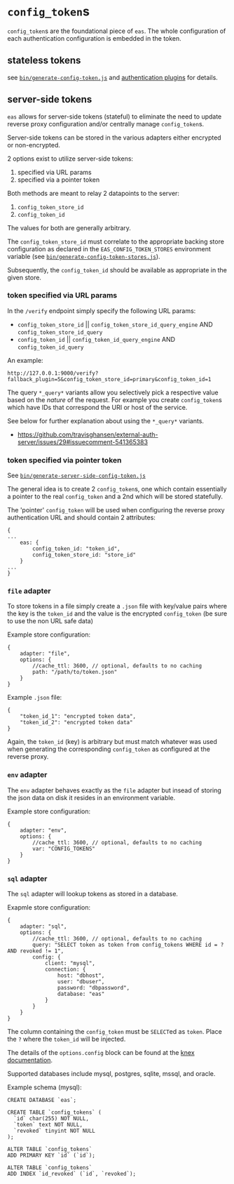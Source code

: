 # `config_token`s

`config_token`s are the foundational piece of `eas`. The whole configuration of
each authentication configuration is embedded in the token.

## stateless tokens

see [`bin/generate-config-token.js`](bin/generate-config-token.js) and
[authentication plugins](PLUGINS.md) for details.

## server-side tokens

`eas` allows for server-side tokens (stateful) to eliminate the need to update
reverse proxy configuration and/or centrally manage `config_token`s.

Server-side tokens can be stored in the various adapters either encrypted or
non-encrypted.

2 options exist to utilize server-side tokens:

1. specified via URL params
1. specified via a pointer token

Both methods are meant to relay 2 datapoints to the server:

1. `config_token_store_id`
1. `config_token_id`

The values for both are generally arbitrary.

The `config_token_store_id` must correlate to the appropriate backing store
configuration as declared in the `EAS_CONFIG_TOKEN_STORES` environment
variable (see [`bin/generate-config-token-stores.js`](bin/generate-config-token-stores.js)).

Subsequently, the `config_token_id` should be available as appropriate in the given
store.

### token specified via URL params

In the `/verify` endpoint simply specify the following URL params:

- `config_token_store_id` || `config_token_store_id_query_engine` AND `config_token_store_id_query`
- `config_token_id` || `config_token_id_query_engine` AND `config_token_id_query`

An example:

```
http://127.0.0.1:9000/verify?fallback_plugin=5&config_token_store_id=primary&config_token_id=1
```

The query `*_query*` variants allow you selectively pick a respective value
based on the _nature_ of the request. For example you create `config_token`s
which have IDs that correspond the URI or host of the service.

See below for further explanation about using the `*_query*` variants.

- https://github.com/travisghansen/external-auth-server/issues/29#issuecomment-541365383

### token specified via pointer token

See [`bin/generate-server-side-config-token.js`](bin/generate-server-side-config-token.js)

The general idea is to create 2 `config_token`s, one which contain essentially
a pointer to the real `config_token` and a 2nd which will be stored statefully.

The 'pointer' `config_token` will be used when configuring the reverse proxy
authentication URL and should contain 2 attributes:

```
{
...
    eas: {
        config_token_id: "token_id",
        config_token_store_id: "store_id"
    }
...
}
```

### `file` adapter

To store tokens in a file simply create a `.json` file with key/value pairs
where the key is the `token_id` and the value is the encrypted `config_token`
(be sure to use the non URL safe data)

Example store configuration:

```
{
    adapter: "file",
    options: {
        //cache_ttl: 3600, // optional, defaults to no caching
        path: "/path/to/token.json"
    }
}
```

Example `.json` file:

```
{
    "token_id_1": "encrypted token data",
    "token_id_2": "encrypted token data"
}
```

Again, the `token_id` (key) is arbitrary but must match whatever was used when
generating the corresponding `config_token` as configured at the reverse proxy.

### `env` adapter

The `env` adapter behaves exactly as the `file` adapter but insead of storing
the json data on disk it resides in an environment variable.

Example store configuration:

```
{
    adapter: "env",
    options: {
        //cache_ttl: 3600, // optional, defaults to no caching
        var: "CONFIG_TOKENS"
    }
}
```

### `sql` adapter

The `sql` adapter will lookup tokens as stored in a database.

Exapmle store configuration:

```
{
    adapter: "sql",
    options: {
        //cache_ttl: 3600, // optional, defaults to no caching
        query: "SELECT token as token from config_tokens WHERE id = ? AND revoked != 1",
        config: {
            client: "mysql",
            connection: {
                host: "dbhost",
                user: "dbuser",
                password: "dbpassword",
                database: "eas"
            }
        }
    }
}
```

The column containing the `config_token` must be `SELECT`ed as `token`. Place
the `?` where the `token_id` will be injected.

The details of the `options.config` block can be found at the
[knex documentation](https://knexjs.org/#Installation-client).

Supported databases include mysql, postgres, sqlite, mssql, and oracle.

Example schema (mysql):

```
CREATE DATABASE `eas`;

CREATE TABLE `config_tokens` (
  `id` char(255) NOT NULL,
  `token` text NOT NULL,
  `revoked` tinyint NOT NULL
);

ALTER TABLE `config_tokens`
ADD PRIMARY KEY `id` (`id`);

ALTER TABLE `config_tokens`
ADD INDEX `id_revoked` (`id`, `revoked`);
```

